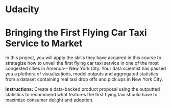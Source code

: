 # Udacity
# Bringing the First Flying Car Taxi Service to Market

In this project, you will apply the skills they have acquired in this course to strategize how to unveil the first flying car taxi service in one of the most congested cities in America-- New York City. Your data scientist has passed you a plethora of visualizations, model outputs and aggregated statistics from a dataset containing real taxi drop offs and pick ups in New York City. 

<b>Instructions:</b> Create a data-backed product proposal using the outputted statistics to recommend what features the first flying taxi should have to maximize consumer delight and adoption.

